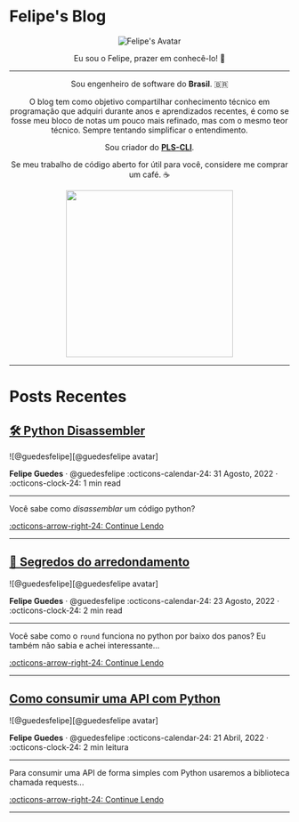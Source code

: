 # Felipe's Blog

<p align="center">
  <img src="https://images.weserv.nl/?url=avatars.githubusercontent.com/u/25853920?v=4&h=300&w=300&fit=cover&mask=circle&maxage=7d" alt="Felipe's Avatar"/>
  <p align="center">Eu sou o Felipe, prazer em conhecê-lo! 👋</p>
</p>

---
<p align="center">
Sou engenheiro de software do <b>Brasil</b>. 🇧🇷
</p>

<p align="center">
O blog tem como objetivo compartilhar conhecimento técnico em programação que adquiri durante anos e aprendizados recentes, é como se fosse meu bloco de notas um pouco mais refinado, mas com o mesmo teor técnico. Sempre tentando simplificar o entendimento.
</p>


<p align="center">
Sou criador do <b><a href="https://guedesfelipe.github.io/pls-cli/" target="_blank">PLS-CLI</a></b>.
</p>

<p align="center">Se meu trabalho de código aberto for útil para você, considere me comprar um café. ☕️</p>

<p align="center">
  <a href="https://ko-fi.com/guedesfelipe" target="_blank">
    <img src="https://user-images.githubusercontent.com/25853920/175832199-6c75d866-31b8-4209-bd1a-db116a6dd032.png" width=300 />
  </a>
</p>

---

# Posts Recentes


## [🛠 Python Disassembler]

<aside class="mdx-author" markdown>
![@guedesfelipe][@guedesfelipe avatar]

<span>__Felipe Guedes__ · @guedesfelipe</span>
<span>
:octicons-calendar-24: 31 Agosto, 2022 ·
:octicons-clock-24: 1 min read
</span>
</aside>


  [@guedesfelipe avatar]: https://avatars.githubusercontent.com/u/25853920

  [🛠 Python Disassembler]: python/disassembler.md

---

Você sabe como *disassemblar* um código python?

  [:octicons-arrow-right-24: Continue Lendo][🛠 Python Disassembler]

---

## [🔐 Segredos do arredondamento]

<aside class="mdx-author" markdown>
![@guedesfelipe][@guedesfelipe avatar]

<span>__Felipe Guedes__ · @guedesfelipe</span>
<span>
:octicons-calendar-24: 23 Agosto, 2022 ·
:octicons-clock-24: 2 min read
</span>
</aside>


  [@guedesfelipe avatar]: https://avatars.githubusercontent.com/u/25853920

  [🔐 Segredos do arredondamento]: python/rounding-secret.md

---

Você sabe como o `round` funciona no python por baixo dos panos? Eu também não sabia e achei interessante...

  [:octicons-arrow-right-24: Continue Lendo][🔐 Segredos do arredondamento]

---

## [Como consumir uma API com Python]

<aside class="mdx-author" markdown>
![@guedesfelipe][@guedesfelipe avatar]

<span>__Felipe Guedes__ · @guedesfelipe</span>
<span>
:octicons-calendar-24: 21 Abril, 2022 ·
:octicons-clock-24: 2 min leitura
</span>
</aside>


  [@guedesfelipe avatar]: https://avatars.githubusercontent.com/u/25853920

  [Como consumir uma API com Python]: python/consume-api.md

---

Para consumir uma API de forma simples com Python usaremos a biblioteca chamada requests...

  [:octicons-arrow-right-24: Continue Lendo][Como consumir uma API com Python]

---
